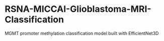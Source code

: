 # RSNA-MICCAI-Glioblastoma-MRI-Classification
MGMT promoter methylation classification model built with EfficientNet3D
